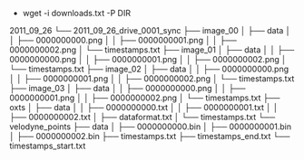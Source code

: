 
- wget -i downloads.txt -P DIR

2011_09_26
└── 2011_09_26_drive_0001_sync
    ├── image_00
    │   ├── data
    │   │   ├── 0000000000.png
    │   │   ├── 0000000001.png
    │   │   ├── 0000000002.png
    │   └── timestamps.txt
    ├── image_01
    │   ├── data
    │   │   ├── 0000000000.png
    │   │   ├── 0000000001.png
    │   │   ├── 0000000002.png
    │   └── timestamps.txt
    ├── image_02
    │   ├── data
    │   │   ├── 0000000000.png
    │   │   ├── 0000000001.png
    │   │   ├── 0000000002.png
    │   └── timestamps.txt
    ├── image_03
    │   ├── data
    │   │   ├── 0000000000.png
    │   │   ├── 0000000001.png
    │   │   ├── 0000000002.png
    │   └── timestamps.txt
    ├── oxts
    │   ├── data
    │   │   ├── 0000000000.txt
    │   │   ├── 0000000001.txt
    │   │   ├── 0000000002.txt
    │   ├── dataformat.txt
    │   └── timestamps.txt
    └── velodyne_points
        ├── data
        │   ├── 0000000000.bin
        │   ├── 0000000001.bin
        │   ├── 0000000002.bin
        ├── timestamps.txt
        ├── timestamps_end.txt
        └── timestamps_start.txt